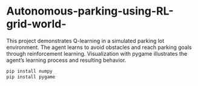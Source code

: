 # Autonomous-parking-using-RL-grid-world-

This project demonstrates Q-learning in a simulated parking lot environment. The agent learns to avoid obstacles and reach parking goals through reinforcement learning. Visualization with pygame illustrates the agent’s learning process and resulting behavior.


```Python
pip install numpy
pip install pygame
```

